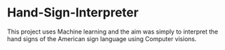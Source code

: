 # Hand-Sign-Interpreter
This  project uses Machine learning and the aim was simply to interpret the hand signs of the American sign language using Computer visions.

